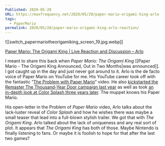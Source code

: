 ```yaml
---
Published: 2020-05-20
URL: https://maxfrequency.net/2020/05/20/paper-mario-origami-king-arlo-reaction/
tags:
  - PaperMario
permalink: 2020/05/20/paper-mario-origami-king-arlo-reaction/
---
```

![[switch_papermariotheorigamiking_screen_19.jpg.webp]]

[Paper Mario: The Origami King | Live Reaction and Discussion – Arlo](https://www.youtube.com/watch?v=vp7ffOKaA-E&feature=youtu.be)

I meant to share this back when *Paper Mario: The Origami King* [[Paper Mario - The Origami King Announced, Out in Two Months|was announced]]. I got caught up in the day and just never got around to it. Arlo is the de facto voice of Paper Mario on YouTube for me. His YouTube career took off with the fantastic “[The Problem with Paper Mario](https://www.youtube.com/watch?v=9JBbcaLsyZI)” video. He also [kickstarted the Remaster The Thousand-Year Door campaign last year](https://www.youtube.com/watch?v=lXUHc0OtqzM) as well as took [an in-depth look at Color Splash three years later](https://www.youtube.com/watch?v=cU-nBmofZG0). The muppet knows his Paper Mario.

His open-letter in the Problem of *Paper Mario* video, Arlo talks about the lack-luster reveal of *Color Splash* and how he wishes there was maybe a small teaser that lead into a full-blown stylish trailer. We got that with *The Origami King*. Arlo talked about the lack of uniqueness and any real sort of plot. It appears that *The Origami King* has both of those. Maybe Nintendo is finally listening to fans. Or maybe it is foolish to hope for that after the last two games?